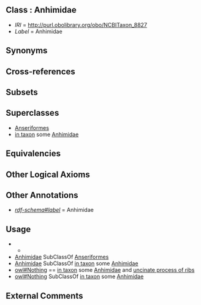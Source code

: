 
## Class : Anhimidae

 * *IRI* = http://purl.obolibrary.org/obo/NCBITaxon_8827
 * *Label* = Anhimidae

## Synonyms


## Cross-references


## Subsets


## Superclasses

 * [Anseriformes](../../NCBITaxon/26/NCBITaxon_8826.md)
 * [in taxon](../../RO/62/RO_0002162.md) some [Anhimidae](../../NCBITaxon/27/NCBITaxon_8827.md)

## Equivalencies


## Other Logical Axioms


## Other Annotations

 * *[rdf-schema#label](../../el/rdf-schema#label.md)* = Anhimidae

## Usage

 * -
 * [Anhimidae](../../NCBITaxon/27/NCBITaxon_8827.md) SubClassOf [Anseriformes](../../NCBITaxon/26/NCBITaxon_8826.md)
 * [Anhimidae](../../NCBITaxon/27/NCBITaxon_8827.md) SubClassOf [in taxon](../../RO/62/RO_0002162.md) some [Anhimidae](../../NCBITaxon/27/NCBITaxon_8827.md)
 * [owl#Nothing](../../ng/owl#Nothing.md) == [in taxon](../../RO/62/RO_0002162.md) some [Anhimidae](../../NCBITaxon/27/NCBITaxon_8827.md) and [uncinate process of ribs](../../UBERON/43/UBERON_0007843.md)
 * [owl#Nothing](../../ng/owl#Nothing.md) SubClassOf [in taxon](../../RO/62/RO_0002162.md) some [Anhimidae](../../NCBITaxon/27/NCBITaxon_8827.md)

## External Comments

